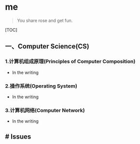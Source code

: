 # me

> You share rose and get fun.

[TOC]

## 一、Computer Science(CS)

### 1.计算机组成原理(Principles of Computer Composition)

- In the writing



### 2.操作系统(Operating System)

- In the writing



### 3.计算机网络(Computer Network)

- In the writing



## # Issues

